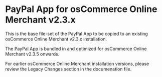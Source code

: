# PayPal App for osCommerce Online Merchant v2.3.x

This is the base file-set of the PayPal App to be copied to an existing osCommerce Online Merchant v2.3.x installation.

The PayPal App is bundled in and optimized for osCommerce Online Merchant v2.3.5 onwards.

For earlier osCommerce Online Merchant installation versions, please review the Legacy Changes section in the documenation file.
